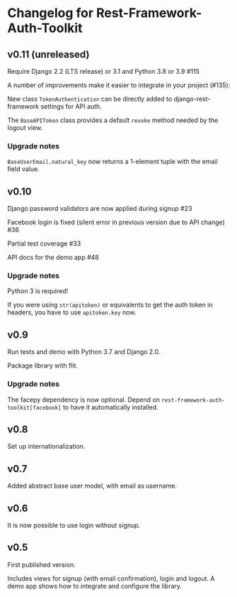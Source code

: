 # Changelog for Rest-Framework-Auth-Toolkit

## v0.11 (unreleased)

Require Django 2.2 (LTS release) or 3.1
and Python 3.8 or 3.9 #115

A number of improvements make it easier to integrate in your
project (#135):

New class `TokenAuthentication` can be directly added to
django-rest-framework settings for API auth.

The `BaseAPIToken` class provides a default `revoke` method
needed by the logout view.

### Upgrade notes

`BaseUserEmail.natural_key` now returns a 1-element tuple
with the email field value.


## v0.10

Django password validators are now applied during signup #23

Facebook login is fixed (silent error in previous version due
to API change) #36

Partial test coverage #33

API docs for the demo app #48

### Upgrade notes

Python 3 is required!

If you were using `str(apitoken)` or equivalents to get the auth token
in headers, you have to use `apitoken.key` now.


## v0.9

Run tests and demo with Python 3.7 and Django 2.0.

Package library with flit.

### Upgrade notes

The facepy dependency is now optional.  Depend on
`rest-framework-auth-toolkit[facebook]` to have it automatically installed.


## v0.8

Set up internationalization.


## v0.7

Added abstract base user model, with email as username.


## v0.6

It is now possible to use login without signup.


## v0.5

First published version.

Includes views for signup (with email confirmation), login and logout.
A demo app shows how to integrate and configure the library.
